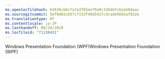 ```yaml
---
ms.openlocfilehash: 63639cb6cfa7a3765ee79a0c3264bfc6a2e04aac
ms.sourcegitcommit: 5ef0d02cb57c7153fd9d5417cdcad45665af832e
ms.translationtype: HT
ms.contentlocale: ja-JP
ms.lasthandoff: 08/29/2019
ms.locfileid: "71138431"
---
```

<span data-ttu-id="b697f-101">Windows Presentation Foundation (WPF)</span><span class="sxs-lookup"><span data-stu-id="b697f-101">Windows Presentation Foundation (WPF)</span></span>